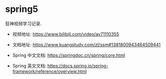 # spring5

狂神视频学习记录.

* 视频地址: https://www.bilibili.com/video/av71110355

* 文档地址: https://www.kuangstudy.com/zl/ssm#1381800943464509441

* Spring 中文文档: https://springdoc.cn/spring/core.html

* Spring 英文文档: https://docs.spring.io/spring-framework/reference/overview.html